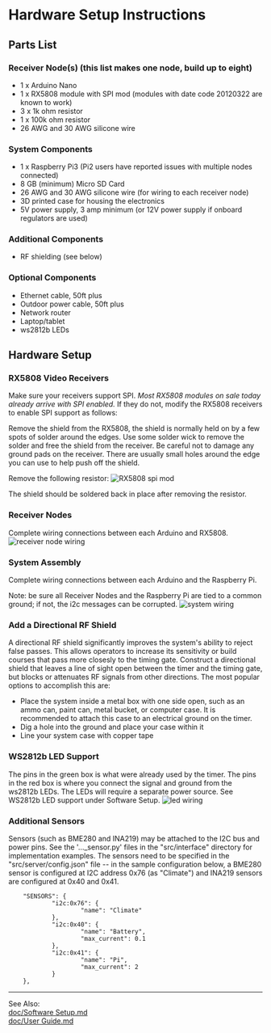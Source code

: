 # Hardware Setup Instructions

## Parts List

### Receiver Node(s) (this list makes one node, build up to eight)
* 1 x Arduino Nano
* 1 x RX5808 module with SPI mod (modules with date code 20120322 are known to work)
* 3 x 1k ohm resistor
* 1 x 100k ohm resistor
* 26 AWG and 30 AWG silicone wire

### System Components
* 1 x Raspberry Pi3 (Pi2 users have reported issues with multiple nodes connected)
* 8 GB (minimum) Micro SD Card
* 26 AWG and 30 AWG silicone wire (for wiring to each receiver node)
* 3D printed case for housing the electronics
* 5V power supply, 3 amp minimum (or 12V power supply if onboard regulators are used)

### Additional Components
* RF shielding (see below)

### Optional Components
* Ethernet cable, 50ft plus
* Outdoor power cable, 50ft plus
* Network router
* Laptop/tablet
* ws2812b LEDs

## Hardware Setup

### RX5808 Video Receivers
Make sure your receivers support SPI. *Most RX5808 modules on sale today already arrive with SPI enabled.* If they do not, modify the RX5808 receivers to enable SPI support as follows:

Remove the shield from the RX5808, the shield is normally held on by a few spots of solder around the edges. Use some solder wick to remove the solder and free the shield from the receiver. Be careful not to damage any ground pads on the receiver. There are usually small holes around the edge you can use to help push off the shield.

Remove the following resistor:
![RX5808 spi mod](img/rx5808-new-top.jpg)

The shield should be soldered back in place after removing the resistor.

### Receiver Nodes
Complete wiring connections between each Arduino and RX5808.
![receiver node wiring](img/Receivernode.png)

### System Assembly
Complete wiring connections between each Arduino and the Raspberry Pi.

Note: be sure all Receiver Nodes and the Raspberry Pi are tied to a common ground; if not, the i2c messages can be corrupted.
![system wiring](img/D5-i2c.png)

### Add a Directional RF Shield
A directional RF shield significantly improves the system's ability to reject false passes. This allows operators to increase its sensitivity or build courses that pass more closesly to the timing gate. Construct a directional shield that leaves a line of sight open between the timer and the timing gate, but blocks or attenuates RF signals from other directions. The most popular options to accomplish this are:
* Place the system inside a metal box with one side open, such as an ammo can, paint can, metal bucket, or computer case. It is recommended to attach this case to an electrical ground on the timer.
* Dig a hole into the ground and place your case within it
* Line your system case with copper tape

### WS2812b LED Support
The pins in the green box is what were already used by the timer. The pins in the red box is where you connect the signal and ground from the ws2812b LEDs.  The LEDs will require a separate power source. See WS2812b LED support under Software Setup.
![led wiring](img/GPIO.jpg)

### Additional Sensors
Sensors (such as BME280 and INA219) may be attached to the I2C bus and power pins. See the '..._sensor.py' files in the "src/interface" directory for implementation examples. The sensors need to be specified in the "src/server/config.json" file -- in the sample configuration below, a BME280 sensor is configured at I2C address 0x76 (as "Climate") and INA219 sensors are configured at 0x40 and 0x41.
```
    "SENSORS": {
            "i2c:0x76": {
                    "name": "Climate"
            },
            "i2c:0x40": {
                    "name": "Battery",
                    "max_current": 0.1
            },
            "i2c:0x41": {
                    "name": "Pi",
                    "max_current": 2
            }
    },
```

-----------------------------

See Also:  
[doc/Software Setup.md](Software%20Setup.md)  
[doc/User Guide.md](User%20Guide.md)
